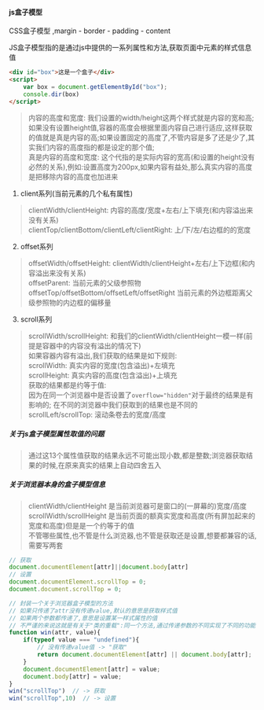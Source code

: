 #### js盒子模型

CSS盒子模型  ,margin - border - padding - content 

JS盒子模型指的是通过js中提供的一系列属性和方法,获取页面中元素的样式信息值

```html
<div id="box">这是一个盒子</div>
<script>
    var box = document.getElementById("box");
    console.dir(box)
</script>
```
> 内容的高度和宽度: 我们设置的width/height这两个样式就是内容的宽和高; 如果没有设置height值,容器的高度会根据里面内容自己进行适应,这样获取的值就是真是内容的高;如果设置固定的高度了,不管内容是多了还是少了,其实我们内容的高度指的都是设定的那个值;  
> 真是内容的高度和宽度: 这个代指的是实际内容的宽高(和设置的height没有必然的关系),例如:设置高度为200px,如果内容有益处,那么真实内容的高度是把移除内容的高度也加进来

1. client系列(当前元素的几个私有属性)

> clientWidth/clientHeight: 内容的高度/宽度+左右/上下填充(和内容溢出来没有关系)  
> clientTop/clientBottom/clientLeft/clientRight: 上/下/左/右边框的的宽度

2. offset系列

> offsetWidth/offsetHeight: clientWidth/clientHeight+左右/上下边框(和内容溢出来没有关系)  
> offsetParent: 当前元素的父级参照物  
> offsetTop/offsetBottom/offsetLeft/offsetRight 当前元素的外边框距离父级参照物的内边框的偏移量  

3. scroll系列

> scrollWidth/scrollHeight: 和我们的clientWidth/clientHeight一模一样(前提是容器中的内容没有溢出的情况下)  
> 如果容器内容有溢出,我们获取的结果是如下规则:  
> scrollWidth: 真实内容的宽度(包含溢出)+左填充  
> scrollHeight: 真实内容的高度(包含溢出)+上填充  
> 获取的结果都是约等于值:  
> 因为在同一个浏览器中是否设置了`overflow="hidden"`对于最终的结果是有影响的; 在不同的浏览器中我们获取到的结果也是不同的  
> scrollLeft/scrollTop: 滚动条卷去的宽度/高度

##### 关于js盒子模型属性取值的问题

> 通过这13个属性值获取的结果永远不可能出现小数,都是整数;浏览器获取结果的时候,在原来真实的结果上自动四舍五入  

##### 关于浏览器本身的盒子模型信息

> clientWidth/clientHeight 是当前浏览器可是窗口的(一屏幕的)宽度/高度  
> scrollWidth/scrollHeight 是当前页面的额真实宽度和高度(所有屏加起来的宽度和高度)但是是一个约等于的值  
> 不管哪些属性,也不管是什么浏览器,也不管是获取还是设置,想要都兼容的话,需要写两套  

```javascript
// 获取
document.documentElement[attr]||document.body[attr]
// 设置
document.documentElement.scrollTop = 0;
document.document.scrollTop = 0;

// 封装一个关于浏览器盒子模型的方法  
// 如果只传递了attr没有传递value,默认的意思是获取样式值  
// 如果两个参数都传递了,意思是设置某一样式属性的值  
// 不严谨的来说这就是有关于"类的重载":同一个方法,通过传递参数的不同实现了不同的功能
function win(attr, value){
    if(typeof value === "undefined"){
        // 没有传递value值 -> "获取"
        return document.documentElement[attr] || document.body[attr];
    }
    document.documentElement[attr] = value;
    document.body[attr] = value;
}
win("scrollTop")  // -> 获取
win("scrollTop",10)  // -> 设置
```
